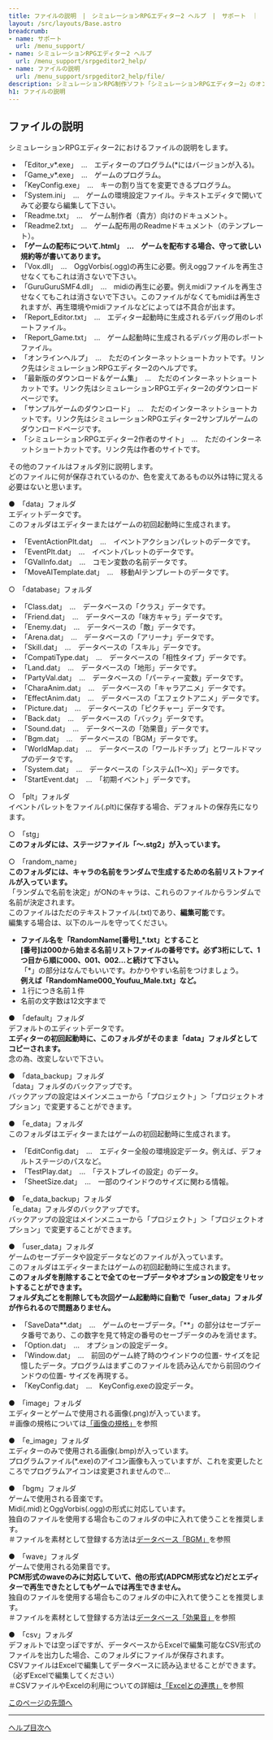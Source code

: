 ```yaml
---
title: ファイルの説明　|　シミュレーションRPGエディター2 ヘルプ　|　サポート　｜　おもしろゲーム神殿
layout: /src/layouts/Base.astro
breadcrumb:
- name: サポート
  url: /menu_support/
- name: シミュレーションRPGエディター2 ヘルプ
  url: /menu_support/srpgeditor2_help/
- name: ファイルの説明
  url: /menu_support/srpgeditor2_help/file/
description: シミュレーションRPG制作ソフト「シミュレーションRPGエディター2」のオンラインヘルプ。「ファイルの説明」。
h1: ファイルの説明　
---
```


<a name="TOP"></a> 

## ファイルの説明

シミュレーションRPGエディター2におけるファイルの説明をします。  
  
- 「Editor_v*.exe」　…　エディターのプログラム(*にはバージョンが入る)。  
- 「Game_v*.exe」　…　ゲームのプログラム。  
- 「KeyConfig.exe」　…　キーの割り当てを変更できるプログラム。  
- 「System.ini」　…　ゲームの環境設定ファイル。テキストエディタで開いてみて必要なら編集して下さい。  
- 「Readme.txt」　…　ゲーム制作者（貴方）向けのドキュメント。  
- 「Readme2.txt」　…　ゲーム配布用のReadmeドキュメント（のテンプレート）。  
- **「ゲームの配布について.html」　…　ゲームを配布する場合、守って欲しい規約等が書いてあります。**  
- 「Vox.dll」　…　OggVorbis(.ogg)の再生に必要。例えoggファイルを再生させなくてもこれは消さないで下さい。  
- 「GuruGuruSMF4.dll」　…　midiの再生に必要。例えmidiファイルを再生させなくてもこれは消さないで下さい。このファイルがなくてもmidiは再生されますが、再生環境やmidiファイルなどによっては不具合が出ます。  
- 「Report_Editor.txt」　…　エディター起動時に生成されるデバッグ用のレポートファイル。  
- 「Report_Game.txt」　…　ゲーム起動時に生成されるデバッグ用のレポートファイル。  
- 「オンラインヘルプ」　…　ただのインターネットショートカットです。リンク先はシミュレーションRPGエディター2のヘルプです。  
- 「最新版のダウンロード＆ゲーム集」　…　ただのインターネットショートカットです。リンク先はシミュレーションRPGエディター2のダウンロードページです。  
- 「サンプルゲームのダウンロード」　…　ただのインターネットショートカットです。リンク先はシミュレーションRPGエディター2サンプルゲームのダウンロードページです。  
- 「シミュレーションRPGエディター2作者のサイト」　…　ただのインターネットショートカットです。リンク先は作者のサイトです。  
  
その他のファイルはフォルダ別に説明します。  
どのファイルに何が保存されているのか、色を変えてあるもの以外は特に覚える必要はないと思います。  
  
●　「data」フォルダ  
エディットデータです。  
このフォルダはエディターまたはゲームの初回起動時に生成されます。  
  
- 「EventActionPlt.dat」　…　イベントアクションパレットのデータです。  
- 「EventPlt.dat」　…　イベントパレットのデータです。  
- 「GValInfo.dat」　…　コモン変数の名前データです。  
- 「MoveAITemplate.dat」　…　移動AIテンプレートのデータです。  
  
○　「database」フォルダ  
- 「Class.dat」　…　データベースの「クラス」データです。  
- 「Friend.dat」　…　データベースの「味方キャラ」データです。  
- 「Enemy.dat」　…　データベースの「敵」データです。  
- 「Arena.dat」　…　データベースの「アリーナ」データです。  
- 「Skill.dat」　…　データベースの「スキル」データです。  
- 「CompatiType.dat」　…　データベースの「相性タイプ」データです。  
- 「Land.dat」　…　データベースの「地形」データです。  
- 「PartyVal.dat」　…　データベースの「パーティー変数」データです。  
- 「CharaAnim.dat」　…　データベースの「キャラアニメ」データです。  
- 「EffectAnim.dat」　…　データベースの「エフェクトアニメ」データです。  
- 「Picture.dat」　…　データベースの「ピクチャー」データです。  
- 「Back.dat」　…　データベースの「バック」データです。  
- 「Sound.dat」　…　データベースの「効果音」データです。  
- 「Bgm.dat」　…　データベースの「BGM」データです。  
- 「WorldMap.dat」　…　データベースの「ワールドチップ」とワールドマップのデータです。  
- 「System.dat」　…　データベースの「システム(1～X)」データです。  
- 「StartEvent.dat」　…　「初期イベント」データです。  
  
○　「plt」フォルダ  
イベントパレットをファイル(.plt)に保存する場合、デフォルトの保存先になります。  
  
○　「stg」  
**このフォルダには、ステージファイル「～.stg2」が入っています。**  
  
○　「random_name」  
**このフォルダには、キャラの名前をランダムで生成するための名前リストファイルが入っています。**  
「ランダムで名前を決定」がONのキャラは、これらのファイルからランダムで名前が決定されます。  
このファイルはただのテキストファイル(.txt)であり、**編集可能**です。  
編集する場合は、以下のルールを守ってください。  
  
- **ファイル名を「RandomName[番号]_*.txt」とすること**  
**[番号]は000から始まる名前リストファイルの番号です。必ず3桁にして、1つ目から順に000、001、002…と続けて下さい。**  
「*」の部分はなんでもいいです。わかりやすい名前をつけましょう。  
**例えば「RandomName000_Youfuu_Male.txt」など。**  
- １行につき名前１件  
- 名前の文字数は12文字まで  
  
●　「default」フォルダ  
デフォルトのエディットデータです。  
**エディターの初回起動時に、このフォルダがそのまま「data」フォルダとしてコピーされます。**  
念の為、改変しないで下さい。  
  
●　「data_backup」フォルダ  
「data」フォルダのバックアップです。  
バックアップの設定はメインメニューから「プロジェクト」＞「プロジェクトオプション」で変更することができます。  
  
●　「e_data」フォルダ  
このフォルダはエディターまたはゲームの初回起動時に生成されます。  
- 「EditConfig.dat」　…　エディター全般の環境設定データ。例えば、デフォルトステージのパスなど。  
- 「TestPlay.dat」　…　「テストプレイの設定」のデータ。  
- 「SheetSize.dat」　…　一部のウインドウのサイズに関わる情報。  
  
●　「e_data_backup」フォルダ  
「e_data」フォルダのバックアップです。  
バックアップの設定はメインメニューから「プロジェクト」＞「プロジェクトオプション」で変更することができます。  
  
●　「user_data」フォルダ  
ゲームのセーブデータや設定データなどのファイルが入っています。  
このフォルダはエディターまたはゲームの初回起動時に生成されます。  
**このフォルダを削除することで全てのセーブデータやオプションの設定をリセットすることができます。**  
**フォルダ丸ごとを削除しても次回ゲーム起動時に自動で「user_data」フォルダが作られるので問題ありません。**  
  
- 「SaveData**.dat」　…　ゲームのセーブデータ。「**」の部分はセーブデータ番号であり、この数字を見て特定の番号のセーブデータのみを消せます。  
- 「Option.dat」　…　オプションの設定データ。  
- 「Window.dat」　…　前回のゲーム終了時のウインドウの位置- サイズを記憶したデータ。プログラムはまずこのファイルを読み込んでから前回のウインドウの位置- サイズを再現する。  
- 「KeyConfig.dat」　…　KeyConfig.exeの設定データ。  
  
●　「image」フォルダ  
エディターとゲームで使用される画像(.png)が入っています。  
＃画像の規格については[「画像の規格」](../image/)を参照  
  
●　「e_image」フォルダ  
エディターのみで使用される画像(.bmp)が入っています。  
プログラムファイル(*.exe)のアイコン画像も入っていますが、これを変更したところでプログラムアイコンは変更されませんので…  
  
●　「bgm」フォルダ  
ゲームで使用される音楽です。  
Midi(.mid)とOggVorbis(.ogg)の形式に対応しています。  
独自のファイルを使用する場合もこのフォルダの中に入れて使うことを推奨します。  
＃ファイルを素材として登録する方法は[データベース「BGM」](../db_bgm/)を参照  
  
●　「wave」フォルダ  
ゲームで使用される効果音です。  
**PCM形式のwaveのみに対応していて、他の形式(ADPCM形式など)だとエディターで再生できたとしてもゲームでは再生できません。**  
独自のファイルを使用する場合もこのフォルダの中に入れて使うことを推奨します。  
＃ファイルを素材として登録する方法は[データベース「効果音」](../db_se/)を参照  
  
●　「csv」フォルダ  
デフォルトでは空っぽですが、データベースからExcelで編集可能なCSV形式のファイルを出力した場合、このフォルダにファイルが保存されます。  
CSVファイルはExcelで編集してデータベースに読み込ませることができます。（必ずExcelで編集してください）  
＃CSVファイルやExcelの利用についての詳細は[「Excelとの連携」](../csv/)を参照  

[このページの先頭へ](#top)

---

 
[ヘルプ目次へ](../)